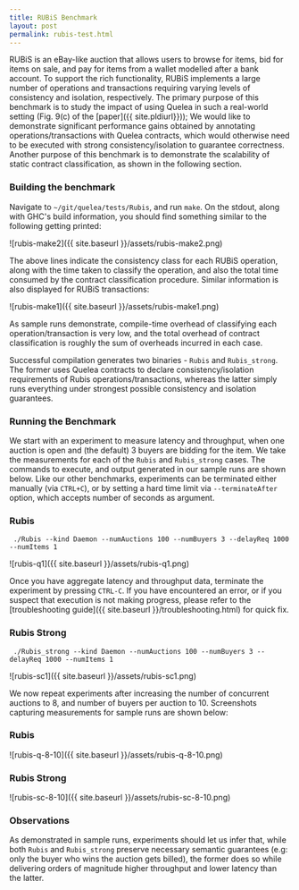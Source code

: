 ```yaml
---
title: RUBiS Benchmark
layout: post
permalink: rubis-test.html
---
```


RUBiS is an eBay-like auction that allows users to browse for items,
bid for items on sale, and pay for items from a wallet modelled after
a bank account. To support the rich functionality, RUBiS implements a
large number of operations and transactions requiring varying levels
of consistency and isolation, respectively. The primary purpose of
this benchmark is to study the impact of using Quelea in such a
real-world setting (Fig. 9(c) of the [paper]({{ site.pldiurl}})); We
would like to demonstrate significant performance gains obtained by
annotating operations/transactions with Quelea contracts, which would
otherwise need to be executed with strong consistency/isolation to
guarantee correctness. Another purpose of this benchmark is to
demonstrate the scalability of static contract classification, as
shown in the following section.

### Building the benchmark

Navigate to `~/git/quelea/tests/Rubis`, and run `make`. On the stdout,
along with GHC's build information, you should find something similar
to the following getting printed:

![rubis-make2]({{ site.baseurl }}/assets/rubis-make2.png)

The above lines indicate the consistency class for each RUBiS
operation, along with the time taken to classify the operation, and
also the total time consumed by the contract classification procedure.
Similar information is also displayed for RUBiS transactions: 

![rubis-make1]({{ site.baseurl }}/assets/rubis-make1.png)

As sample runs demonstrate, compile-time overhead of classifying each
operation/transaction is very low, and the total overhead of contract
classification is roughly the sum of overheads incurred in each case.

Successful compilation generates two binaries - `Rubis` and
`Rubis_strong`. The former uses Quelea contracts to declare
consistency/isolation requirements of Rubis operations/transactions,
whereas the latter simply runs everything under strongest possible
consistency and isolation guarantees.

### Running the Benchmark

We start with an experiment to measure latency and throughput, when
one auction is open and (the default) 3 buyers are bidding for the
item.  We take the measurements for each of the `Rubis` and
`Rubis_strong` cases. The commands to execute, and output generated in
our sample runs are shown below.  Like our other benchmarks,
experiments can be terminated either manually (via `CTRL+C`), or by
setting a hard time limit via `--terminateAfter` option, which accepts
number of seconds as argument.

### Rubis

     ./Rubis --kind Daemon --numAuctions 100 --numBuyers 3 --delayReq 1000 --numItems 1

![rubis-q1]({{ site.baseurl }}/assets/rubis-q1.png)

Once you have aggregate latency and throughput data, terminate the
experiment by pressing `CTRL-C`. If you have encountered an error, or
if you suspect that execution is not making progress, please refer to
the [troubleshooting guide]({{ site.baseurl }}/troubleshooting.html)
for quick fix.

### Rubis Strong

     ./Rubis_strong --kind Daemon --numAuctions 100 --numBuyers 3 --delayReq 1000 --numItems 1

![rubis-sc1]({{ site.baseurl }}/assets/rubis-sc1.png)

We now repeat experiments after increasing the number of concurrent
auctions to 8, and number of buyers per auction to 10. Screenshots
capturing measurements for sample runs are shown below:

### Rubis

![rubis-q-8-10]({{ site.baseurl }}/assets/rubis-q-8-10.png)

### Rubis Strong

![rubis-sc-8-10]({{ site.baseurl }}/assets/rubis-sc-8-10.png)

### Observations

As demonstrated in sample runs, experiments should let us infer that,
while both `Rubis` and `Rubis_strong` preserve necessary semantic
guarantees (e.g: only the buyer who wins the auction gets billed), the
former does so while delivering orders of magnitude higher throughput
and lower latency than the latter.
